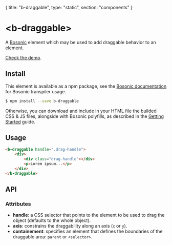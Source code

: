 {
	title: "b-draggable", 
	type: "static", 
	section: "components"
}

# &lt;b-draggable&gt;

A [Bosonic](http://bosonic.github.io) element which may be used to add draggable behavior to an element.

[Check the demo](http://bosonic.github.io/demos.html).

## Install

This element is available as a npm package, see the [Bosonic documentation](http://bosonic.github.io/documentation.html) for Bosonic transpiler usage.

```sh
$ npm install --save b-draggable
```

Otherwise, you can download and include in your HTML file the builded CSS & JS files, alongside with Bosonic polyfills, as described in the [Getting Started](http://bosonic.github.io/getting-started.html) guide.

## Usage

```html
<b-draggable handle=".drag-handle">
    <div>
        <div class="drag-handle"></div>
        <p>Lorem ipsum...</p>
    </div>
</b-draggable>
```

## API

### Attributes
- __handle__: a CSS selector that points to the element to be used to drag the object (defaults to the whole object).
- __axis__: constrains the draggability along an axis (`x` or `y`).
- __containement__: specifies an element that defines the boundaries of the draggable area: `parent` or `<selector>`.
